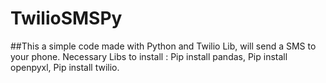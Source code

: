 # TwilioSMSPy
##This a simple code made with Python and Twilio Lib, will send a SMS to your phone.
Necessary Libs to install : Pip install pandas, Pip install openpyxl, Pip install twilio.
